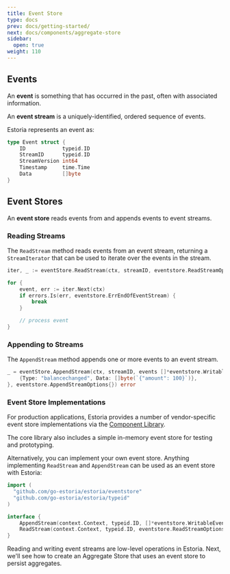 ```yaml
---
title: Event Store
type: docs
prev: docs/getting-started/
next: docs/components/aggregate-store
sidebar:
  open: true
weight: 110
---
```


## Events

An **event** is something that has occurred in the past, often with associated information.

An **event stream** is a uniquely-identified, ordered sequence of events.

Estoria represents an event as:

```go
type Event struct {
	ID            typeid.ID
	StreamID      typeid.ID
	StreamVersion int64
	Timestamp     time.Time
	Data          []byte
}
```

## Event Stores

An **event store** reads events from and appends events to event streams.

### Reading Streams

The `ReadStream` method reads events from an event stream, returning a `StreamIterator` that can be used to iterate over the events in the stream.

```go
iter, _ := eventStore.ReadStream(ctx, streamID, eventstore.ReadStreamOptions{}) (StreamIterator, error)

for {
	event, err := iter.Next(ctx)
	if errors.Is(err, eventstore.ErrEndOfEventStream) {
		break
	}

	// process event
}
```

### Appending to Streams

The `AppendStream` method appends one or more events to an event stream.

```go
_ = eventStore.AppendStream(ctx, streamID, events []*eventstore.WritableEvent{
    {Type: "balancechanged", Data: []byte(`{"amount": 100}`)},
}, eventstore.AppendStreamOptions{}) error
```

### Event Store Implementations

For production applications, Estoria provides a number of vendor-specific event store implementations via the [Component Library](../../../component-library#event-store-implementations).

The core library also includes a simple in-memory event store for testing and prototyping.

Alternatively, you can implement your own event store. Anything implementing `ReadStream` and `AppendStream` can be used as an event store with Estoria:

```go
import (
  "github.com/go-estoria/estoria/eventstore"
  "github.com/go-estoria/estoria/typeid"
)

interface {
    AppendStream(context.Context, typeid.ID, []*eventstore.WritableEvent, eventstore.AppendStreamOptions) error
    ReadStream(context.Context, typeid.ID, eventstore.ReadStreamOptions) (eventstore.StreamIterator, error)
}
```

Reading and writing event streams are low-level operations in Estoria. Next, we'll see how to create an Aggregate Store that uses an event store to persist aggregates.
